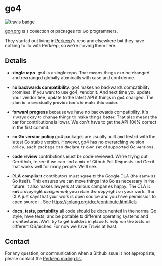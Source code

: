 # go4

[![travis badge](https://travis-ci.org/camlistore/go4.svg?branch=master)](https://travis-ci.org/camlistore/go4 "Travis CI")

[go4.org](http://go4.org) is a collection of packages for
Go programmers.

They started out living in [Perkeep](https://perkeep.org)'s repo
and elsewhere but they have nothing to do with Perkeep, so we're
moving them here.

## Details

* **single repo**. go4 is a single repo. That means things can be
    changed and rearranged globally atomically with ease and
    confidence.

* **no backwards compatibility**. go4 makes no backwards compatibility
    promises. If you want to use go4, vendor it. And next time you
    update your vendor tree, update to the latest API if things in go4
    changed. The plan is to eventually provide tools to make this
    easier.

* **forward progress** because we have no backwards compatibility,
    it's always okay to change things to make things better. That also
    means the bar for contributions is lower. We don't have to get the
    API 100% correct in the first commit.

* **no Go version policy** go4 packages are usually built and tested
    with the latest Go stable version. However, go4 has no overarching
    version policy; each package can declare its own set of supported
    Go versions.

* **code review** contributions must be code-reviewed. We're trying
    out Gerrithub, to see if we can find a mix of Github Pull Requests
    and Gerrit that works well for many people. We'll see.

* **CLA compliant** contributors must agree to the Google CLA (the
    same as Go itself). This ensures we can move things into Go as
    necessary in the future. It also makes lawyers at various
    companies happy.  The CLA is **not** a copyright *assignment*; you
    retain the copyright on your work. The CLA just says that your
    work is open source and you have permission to open source it. See
    https://golang.org/doc/contribute.html#cla

* **docs, tests, portability** all code should be documented in the
    normal Go style, have tests, and be portable to different
    operating systems and architectures. We'll try to get builders in
    place to help run the tests on different OS/arches. For now we
    have Travis at least.

## Contact

For any question, or communication when a Github issue is not appropriate,
please contact the [Perkeep mailing
list](https://groups.google.com/forum/#!forum/perkeep).

